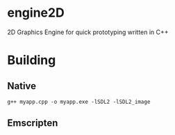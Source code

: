# engine2D
2D Graphics Engine for quick prototyping written in C++

# Building
## Native
``` g++ myapp.cpp -o myapp.exe -lSDL2 -lSDL2_image ```
## Emscripten 
``` em++ myapp.cpp -o app.html -s USE_SDL=2 -s USE_SDL_IMAGE=2 -s SDL2_IMAGE_FORMATS='["bmp", "png"]' -s ALLOW_MEMORY_GROWTH=1 -s ASYNCIFY=1 --preload-file directory-of-resources
